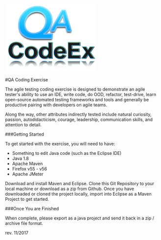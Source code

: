 ![icon](QACodex-Logo.png)


#QA Coding Exercise
 
The agile testing coding exercise is designed to demonstrate an agile tester's ability to use an IDE, write code, do OOD, refactor, test-drive, learn open-source automated testing frameworks and tools and generally be productive pairing with developers on agile teams. 

Along the way, other attributes indirectly tested include natural curiosity, passion, autodidacticism, courage, leadership, communication skills, and attention to detail. 

###Getting Started

To get started with the exercise, you will need to have:
  
* Something to edit Java code (such as the Eclipse IDE)
* Java 1.8
* Apache Maven
* Firefox v55 - v56
* Apache JMeter

 
Download and install Maven and Eclipse.  Clone this Git Repository to your local machine or download as a zip from Github.  Once you have downloaded or cloned the project locally, import into Eclipse as a Maven Project to get started.

###Once You are Finished

When complete, please export as a java project and send it back in a zip / archive file format.


rev. 11/2017